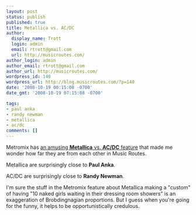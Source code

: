 ```yaml
---
layout: post
status: publish
published: true
title: Metallica vs. AC/DC
author:
  display_name: Trott
  login: admin
  email: rtrott@gmail.com
  url: http://musicroutes.com/
author_login: admin
author_email: rtrott@gmail.com
author_url: http://musicroutes.com/
wordpress_id: 140
wordpress_url: http://blog.musicroutes.com/?p=140
date: '2008-10-19 00:15:08 -0700'
date_gmt: '2008-10-19 07:15:08 -0700'

tags:
- paul anka
- randy newman
- metallica
- ac/dc
comments: []
---
```

<p>Metromix has <a href="http://losangeles.metromix.com/music/photogallery/heavy-metal-smackdown-metallica/685265/content" target="_blank">an amusing <strong>Metallica</strong> vs. <strong>AC/DC</strong> feature</a> that made me wonder how far they are from each other in Music Routes.</p>
<p>Metallica are surprisingly close to <strong>Paul Anka</strong>.</p>
<p>AC/DC are surprisingly close to <strong>Randy Newman</strong>.</p>
<p>I'm sure the stuff in the Metromix feature about Metallica making a "custom" of having "10 naked girls waiting in their dressing room showers" is an exaggeration of Brobdingnagian proportions.  But I guess when you're going for the funny, it helps to be opportunistically credulous.</p>
